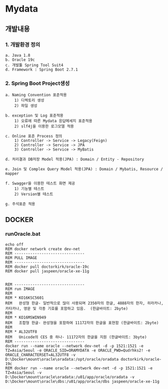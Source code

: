 # Mydata

## 개발내용

### 1. 개발환경 정의
    a. Java 1.8
    b. Oracle 19c
    c. 개발툴 Spring Tool Suit4
    d. Framework : Spring Boot 2.7.1
   
### 2. Spring Boot Project생성
    a. Naming Convention 표준적용
        1) 디렉토리 생성
        2) 파일 생성
	  
    b. exception 및 Log 표준적용
        1) 오류에 따른 Mydata 응답메세지 표준적용
        2) slf4j을 이용한 로그모델 적용
	  
    c. Online 표준 Process 정의
        1) Controller -> Service -> Legacy(Feign)
        2) Controller -> Service -> JPA
        3) Controller -> Service -> MyBatis
	  
    d. 처리결과 DB저장 Model 적용(JPA) : Domain / Entity - Repository
    
    e. Join 및 Complex Query Model 적용(JPA) : Domain / Mybatis, Resource / mapper 
    
    f. Swagger을 이용한 테스트 화면 제공 
        1) 기능별 테스트
        2) Version별 테스트 
    
    g. 주석표준 적용	 

## DOCKER
### runOracle.bat
``` 
echo off
REM docker network create dev-net
REM -------------------------------
REM PULL IMAGE
REM -------------------------------
REM docker pull doctorkirk/oracle-19c
REM docker pull jaspeen/oracle-xe-11g


REM -------------------------------
REM run IMAGE
REM 
REM * KO16KSC5601
REM   완성형 한글- 일반적으로 많이 사용되며 2350자의 한글, 4888자의 한자, 히라카나, 카타카나, 영문 및 각종 기호를 포함하고 있음.  (한글바이트: 2byte)
REM
REM * KO16MSWIN949
REM   조합형 한글- 완성형을 포함하여 11172자의 한글을 표현함 (한글바이트: 2byte)
REM
REM * AL32UTF8 
REM   Unicode의 CES 중 하나- 11172자의 한글을 지원 (한글바이트: 3byte)
REM -------------------------------
docker run --name oracle --network dev-net -d -p 1521:1521 -e TZ=Asia/Seoul -e ORACLE_SID=ORAMYDATA -e ORACLE_PWD=Qudrhks2! -e ORACLE_CHARACTERSET=AL32UTF8 -v D:\Docker\mount\oracle\oradata:/opt/oracle/oradata doctorkirk/oracle-19c
REM docker run --name oracle --network dev-net -d -p 1521:1521 -e TZ=Asia/Seoul -v D:\Docker\mount\oracle\oradata:/u01/app/oracle/oradata -v D:\Docker\mount\oracle\dbs:/u01/app/oracle/dbs jaspeen/oracle-xe-11g
```
